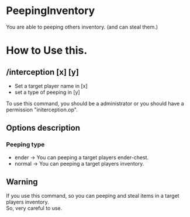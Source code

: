 # PeepingInventory
You are able to peeping others inventory. (and can steal them.)  
# How to Use this.  
## /interception [x] [y]  
- Set a target player name in [x]  
- set a type of peeping in [y]  

To use this command, you should be a administrator or you should have a permission "initerception.op".  
## Options description  
### Peeping type  
- ender -> You can peeping a target players ender-chest.  
- normal -> You can peeping a target players inventory.  
## Warning  
If you use this command, so you can peeping and steal items in a target players inventory.  
So, very careful to use.  
